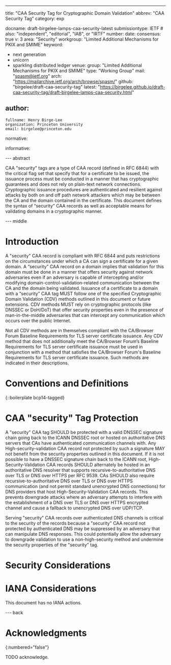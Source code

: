 ---
title: "CAA Security Tag for Cryptographic Domain Validation"
abbrev: "CAA Security Tag"
category: exp

docname: draft-birgelee-lamps-caa-security-latest
submissiontype: IETF  # also: "independent", "editorial", "IAB", or "IRTF"
number:
date:
consensus: true
v: 3
area: "Security"
workgroup: "Limited Additional Mechanisms for PKIX and SMIME"
keyword:
 - next generation
 - unicorn
 - sparkling distributed ledger
venue:
  group: "Limited Additional Mechanisms for PKIX and SMIME"
  type: "Working Group"
  mail: "spasm@ietf.org"
  arch: "https://mailarchive.ietf.org/arch/browse/spasm/"
  github: "birgelee/draft-caa-security-tag"
  latest: "https://birgelee.github.io/draft-caa-security-tag/draft-birgelee-lamps-caa-security.html"

author:
 -
    fullname: Henry Birge-Lee
    organization: Princeton University
    email: birgelee@princeton.edu

normative:

informative:


--- abstract

CAA "security" tags are a type of CAA record (defined in RFC 6844) with the critical flag set that specify that for a certificate to be issued, the issuance process must be conducted in a manner that has cryptographic guarantees and does not rely on plain-text network connections. Cryptographic issuance procedures are authenticated and resilient against attacks by both on and off path network attackers which may be between the CA and the domain contained in the certificate. This document defines the syntax of “security” CAA records as well as acceptable means for validating domains in a cryptographic manner.


--- middle

# Introduction

A "security" CAA record is compliant with RFC 6844 and puts restrictions on the circumstances under which a CA can sign a certificate for a given domain. A “security” CAA record on a domain implies that validation for this domain must be done in a manner that offers security against network adversaries even if an adversary is capable of intercepting and/or modifying domain-control-validation-related communication between the CA and the domain being validated. Issuance of a certificate to a domain with a “security” CAA tag MUST follow one of the specified Cryptographic Domain Validation (CDV) methods outlined in this document or future extensions. CDV methods MUST rely on cryptographic protocols (like DNSSEC or DoH/DoT) that offer security properties even in the presence of man-in-the-middle adversaries that can intercept any communication which occurs over the public Internet.

Not all CDV methods are in themselves compliant with the CA/Browser Forum Baseline Requirements for TLS server certificate issuance. Any CDV method that does not additionally meet the CA/Browser Forum’s Baseline Requirements for TLS server certificate issuance must be used in conjunction with a method that satisfies the CA/Browser Forum's Baseline Requirements for TLS server certificate issuance. Such methods are indicated in their descriptions. 




# Conventions and Definitions

{::boilerplate bcp14-tagged}




# CAA "security" Tag Protection


A "security" CAA tag SHOULD be protected with a valid DNSSEC signature chain going back to the ICANN DNSSEC root or hosted on authoritative DNS servers that CAs have authenticated communication channels with. Any High-security-validation CAA record not protected by such a signature MAY not benefit from the security properties outlined in this document. If it is not possible to have a DNSSEC signature chain back to the ICANN root, High-Security-Validation CAA records SHOULD alternately be hosted in an authoritative DNS resolver that supports recursive-to-authoritative DNS over TLS or DNS over HTTPS per RFC 9539. CAs SHOULD also require recursive-to-authoritative DNS over TLS or DNS over HTTPS communication (and not permit standard unencrypted DNS connections) for DNS providers that host High-Security-Validation CAA records. This prevents downgrade attacks where an adversary attempts to interfere with the establishment of a DNS over TLS or DNS over HTTPS encrypted channel and cause a fallback to unencrypted DNS over UDP/TCP.

Serving "security" CAA records over authenticated DNS channels is critical to the security of the records because a "security" CAA record not protected by authenticated DNS may be suppressed by an adversary that can manipulate DNS responses. This could potentially allow the adversary to downgrade validation to use a non-high-security method and undermine the security properties of the "security" tag. 


# Security Considerations

# IANA Considerations

This document has no IANA actions.


--- back

# Acknowledgments
{:numbered="false"}

TODO acknowledge.
